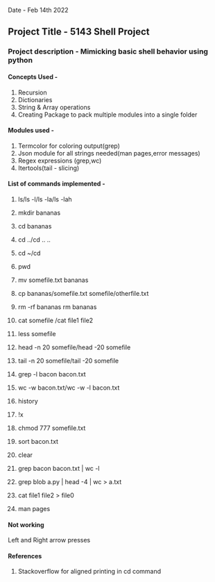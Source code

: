 Date - Feb 14th 2022

## Project Title - 5143 Shell Project

### **Project description** - Mimicking basic shell behavior using python<br />
#### **Concepts Used -** 
1. Recursion<br />
2. Dictionaries<br />
3. String & Array operations<br />
4. Creating Package to pack multiple modules into a single folder<br />
#### **Modules used -** <br />
1. Termcolor for coloring output(grep)<br />
2. Json module for all strings needed(man pages,error messages)<br />
3. Regex expressions (grep,wc)<br />
4. Itertools(tail - slicing)

#### List of commands implemented - 

1.	ls/ls -l/ls -la/ls -lah	

2. mkdir bananas

3. cd bananas

4.	cd ../cd .. ..

5.	cd ~/cd		

6.	pwd		

7.	mv somefile.txt bananas	

8.	cp bananas/somefile.txt somefile/otherfile.txt	

9.	rm -rf bananas rm bananas

10.	cat somefile	/cat file1 file2

11.	less somefile

12.	head -n 20 somefile/head -20 somefile

13.	tail -n 20 somefile/tail -20 somefile

14.	grep -l bacon bacon.txt	

15.	wc -w bacon.txt/wc -w -l bacon.txt	

16.	history	

17.	!x

18.	chmod 777 somefile.txt

19.	sort bacon.txt

20.	clear

21. grep bacon bacon.txt | wc -l

22.  grep blob a.py | head -4 | wc > a.txt

23.  cat file1 file2 > file0

24.  man pages

#### Not working
Left and Right arrow presses

#### References
1. Stackoverflow for aligned printing in cd command
